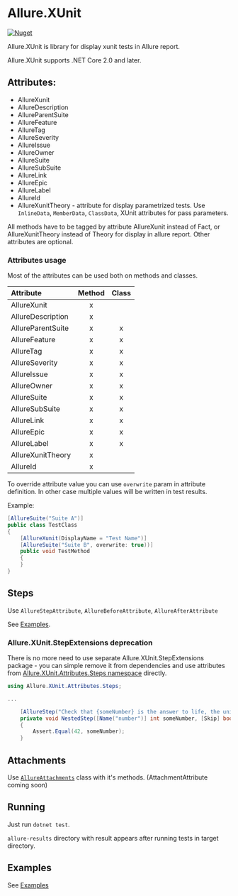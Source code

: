 # Allure.XUnit

[![Nuget](https://img.shields.io/nuget/v/Allure.XUnit)](https://www.nuget.org/packages/Allure.XUnit/)

Allure.XUnit is library for display xunit tests in Allure report.

Allure.XUnit supports .NET Core 2.0 and later.

## Attributes:

* AllureXunit
* AllureDescription
* AllureParentSuite
* AllureFeature
* AllureTag
* AllureSeverity
* AllureIssue
* AllureOwner
* AllureSuite
* AllureSubSuite
* AllureLink
* AllureEpic
* AllureLabel
* AllureId
* AllureXunitTheory - attribute for display parametrized tests. Use ```InlineData```, ```MemberData```, ```ClassData```,
  XUnit attributes for pass parameters.

All methods have to be tagged by attribute AllureXunit instead of Fact, or AllureXunitTheory instead of Theory for
display in allure report. Other attributes are optional.

### Attributes usage

Most of the attributes can be used both on methods and classes.

| Attribute | Method | Class |
|:------------------|:---:|:---:|
| AllureXunit       |  x  |     |
| AllureDescription |  x  |     |
| AllureParentSuite |  x  |  x  |
| AllureFeature     |  x  |  x  |
| AllureTag         |  x  |  x  |
| AllureSeverity    |  x  |  x  |
| AllureIssue       |  x  |  x  |
| AllureOwner       |  x  |  x  |
| AllureSuite       |  x  |  x  |
| AllureSubSuite    |  x  |  x  |
| AllureLink        |  x  |  x  |
| AllureEpic        |  x  |  x  |
| AllureLabel       |  x  |  x  |
| AllureXunitTheory |  x  |     |
| AllureId          |  x  |     |

To override attribute value you can use `overwrite` param in attribute definition.
In other case multiple values will be written in test results.

Example:
```c#
[AllureSuite("Suite A")]
public class TestClass
{
    [AllureXunit(DisplayName = "Test Name")]
    [AllureSuite("Suite B", overwrite: true))]
    public void TestMethod
    {
    }
}
```

## Steps
Use `AllureStepAttribute`, `AllureBeforeAttribute`, `AllureAfterAttribute`

See [Examples](../Allure.XUnit.Examples/ExampleStepAttributes.cs).

### Allure.XUnit.StepExtensions deprecation
There is no more need to use separate Allure.XUnit.StepExtensions package - you can simple remove it from dependencies and use attributes from [Allure.XUnit.Attributes.Steps namespace](Attributes/Steps) directly.

```c#
using Allure.XUnit.Attributes.Steps;

...

    [AllureStep("Check that {someNumber} is the answer to life, the universe, and everything")]
    private void NestedStep([Name("number")] int someNumber, [Skip] bool skippedBoolean = true)
    {
        Assert.Equal(42, someNumber);
    }
```

## Attachments
Use [`AllureAttachments`](AllureAttachments.cs) class with it's methods. (AttachmentAttribute coming soon)

## Running

Just run `dotnet test`.

`allure-results` directory with result appears after running tests in target directory.

## Examples

See [Examples](../Allure.XUnit.Examples)
